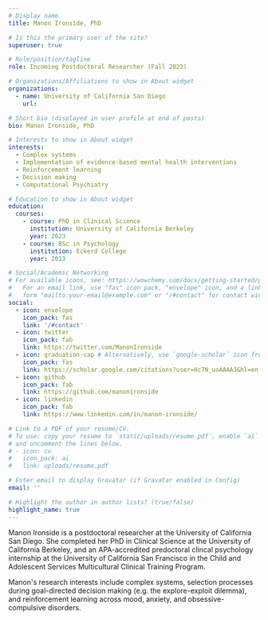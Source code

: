 ```yaml
---
# Display name
title: Manon Ironside, PhD

# Is this the primary user of the site?
superuser: true

# Role/position/tagline
role: Incoming Postdoctoral Researcher (Fall 2023)

# Organizations/Affiliations to show in About widget
organizations:
  - name: University of California San Diego
    url:

# Short bio (displayed in user profile at end of posts)
bio: Manon Ironside, PhD

# Interests to show in About widget
interests:
  - Complex systems
  - Implementation of evidence-based mental health interventions
  - Reinforcement learning
  - Decision making
  - Computational Psychiatry

# Education to show in About widget
education:
  courses:
    - course: PhD in Clinical Science
      institution: University of California Berkeley
      year: 2023
    - course: BSc in Psychology
      institution: Eckerd College
      year: 2013

# Social/Academic Networking
# For available icons, see: https://wowchemy.com/docs/getting-started/page-builder/#icons
#   For an email link, use "fas" icon pack, "envelope" icon, and a link in the
#   form "mailto:your-email@example.com" or "/#contact" for contact widget.
social:
  - icon: envelope
    icon_pack: fas
    link: '/#contact'
  - icon: twitter
    icon_pack: fab
    link: https://twitter.com/ManonIronside
  - icon: graduation-cap # Alternatively, use `google-scholar` icon from `ai` icon pack
    icon_pack: fas
    link: https://scholar.google.com/citations?user=Hc7N_uoAAAAJ&hl=en
  - icon: github
    icon_pack: fab
    link: https://github.com/manonironside
  - icon: linkedin
    icon_pack: fab
    link: https://www.linkedin.com/in/manon-ironside/

# Link to a PDF of your resume/CV.
# To use: copy your resume to `static/uploads/resume.pdf`, enable `ai` icons in `params.toml`,
# and uncomment the lines below.
# - icon: cv
#   icon_pack: ai
#   link: uploads/resume.pdf

# Enter email to display Gravatar (if Gravatar enabled in Config)
email: ''

# Highlight the author in author lists? (true/false)
highlight_name: true
---
```


Manon Ironside is a postdoctoral researcher at the University of California San Diego. She completed her PhD in Clinical Science at the University of California Berkeley, and an APA-accredited predoctoral clincal psychology internship at the University of California San Francisco in the Child and Adolescent Services Multicultural Clinical Training Program.

Manon's research interests include complex systems, selection processes during goal-directed decision making (e.g. the explore-exploit dilemma), and reinforcement learning across mood, anxiety, and obsessive-compulsive disorders. 
